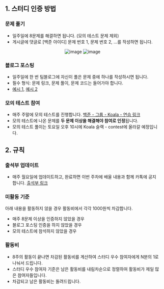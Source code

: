 ## 1. 스터디 인증 방법

### 문제 풀기

- 일주일에 8문제를 해결하면 됩니다. (모의 테스트 문제 제외)
- 게시글에 댓글로 [백준 아이디] 문제 번호 1, 문제 번호 2, …를 작성하면 됩니다.
<div align="center">

![image](https://user-images.githubusercontent.com/79046106/188298055-b35d69c1-47ee-4526-931b-7ce312546f5d.png)
![image](https://user-images.githubusercontent.com/79046106/188298074-5d325b3b-4b3d-44c4-a5c5-4c33afde9b94.png)

</div>

### 블로그 포스팅

- 일주일에 한 번 팀블로그에 자신이 풀은 문제 중에 하나를 작성하시면 됩니다.
- 필수 형식: 문제 링크, 문제 풀이, 문제 코드는 들어가야 합니다.
- [예시 1](https://kau-algorithm.tistory.com/505), [예시 2](https://kau-algorithm.tistory.com/507)

### 모의 테스트 참여

- 매주 주말에 모의 테스트를 진행합니다.
[백준 - 그룹 - Koala - 연습 링크](https://www.acmicpc.net/group/practice/9883)
- 모의 테스트에 나온 문제를 **두 문제 이상을 해결해야 참여로 인정**됩니다.
- 모의 테스트 풀이는 토요일 오후 10시에 Koala 슬랙 - contest에 올라갈 예정입니다.


## 2. 규칙

### 출석부 업데이트

- 매주 월요일에 업데이트하고, 완료하면 이번 주차에 배울 내용과 함께 카톡에 공지합니다.
[출석부 링크](https://kau-algorithm.tistory.com/732)

### 미활동 기준

아래 내용을 활동하지 않을 경우 활동비에서 각각 1000원씩 차감합니다.

- 매주 8문제 이상을 인증하지 않았을 경우
- 블로그 포스팅 인증을 하지 않았을 경우
- 모의 테스트에 참석하지 않았을 경우

### 활동비

- 8주의 활동이 끝나면 차감된 활동비를 계산하여 스터디 우수 참여자에게 N분의 1로 나눠서 드립니다.
- 스터디 우수 참여자 기준은 남은 활동비를 내림차순으로 정렬하여 활동비가 제일 많은 참여자들입니다.
- 차감되고 남은 활동비는 돌려드립니다.
